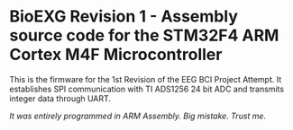 # BioEXG Revision 1 - Assembly source code for the STM32F4 ARM Cortex M4F Microcontroller
This is the firmware for the 1st Revision of the EEG BCI Project Attempt. It establishes SPI communication with TI ADS1256 24 bit ADC and transmits integer data through UART.

*It was entirely programmed in ARM Assembly. Big mistake. Trust me.*
